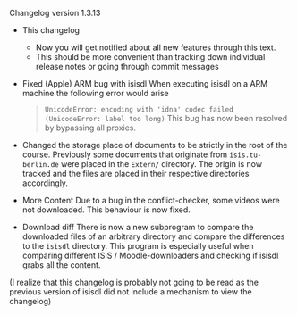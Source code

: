 Changelog version 1.3.13

- This changelog
  - Now you will get notified about all new features through this text.
  - This should be more convenient than tracking down individual release notes or going through commit messages

- Fixed (Apple) ARM bug with isisdl
When executing isisdl on a ARM machine the following error would arise
  > `UnicodeError: encoding with 'idna' codec failed (UnicodeError: label too long)`
This bug has now been resolved by bypassing all proxies.

- Changed the storage place of documents to be strictly in the root of the course.
Previously some documents that originate from `isis.tu-berlin.de` were placed in the `Extern/` directory.
The origin is now tracked and the files are placed in their respective directories accordingly.

- More Content
Due to a bug in the conflict-checker, some videos were not downloaded. This behaviour is now fixed.

- Download diff
There is now a new subprogram to compare the downloaded files of an arbitrary directory and compare the differences to the `isisdl` directory.
This program is especially useful when comparing different ISIS / Moodle-downloaders and checking if isisdl grabs all the content.

(I realize that this changelog is probably not going to be read as the previous version of isisdl did not include a mechanism to view the changelog)